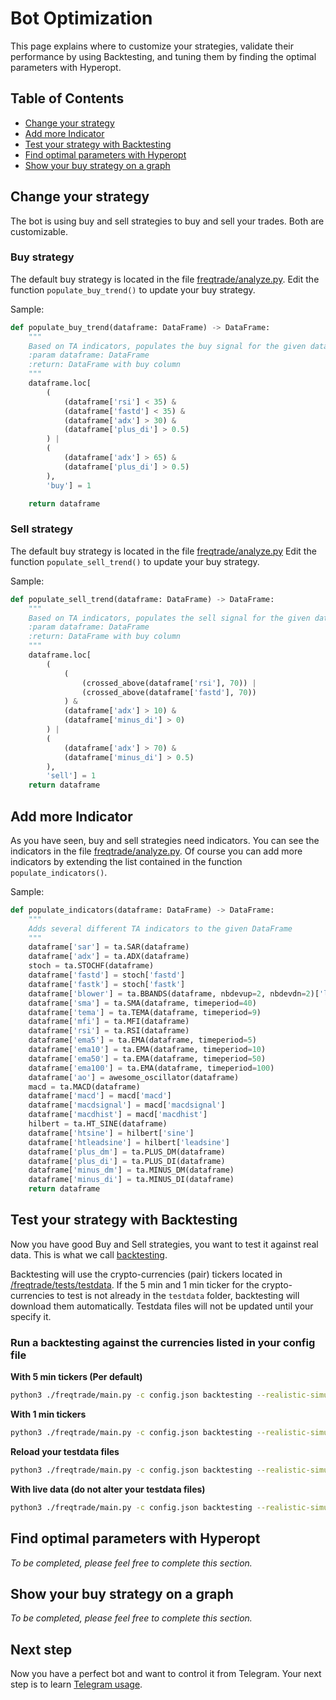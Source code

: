 # Bot Optimization
This page explains where to customize your strategies, validate their 
performance by using Backtesting, and tuning them by finding the optimal
parameters with Hyperopt.

## Table of Contents
- [Change your strategy](#change-your-strategy)
- [Add more Indicator](#add-more-indicator)
- [Test your strategy with Backtesting](#test-your-strategy-with-backtesting)
- [Find optimal parameters with Hyperopt](#find-optimal-parameters-with-hyperopt)
- [Show your buy strategy on a graph](#show-your-buy-strategy-on-a-graph)

## Change your strategy
The bot is using buy and sell strategies to buy and sell your trades. 
Both are customizable.

### Buy strategy
The default buy strategy is located in the file 
[freqtrade/analyze.py](https://github.com/gcarq/freqtrade/blob/develop/freqtrade/analyze.py#L73-L92). 
Edit the function `populate_buy_trend()` to update your buy strategy.

Sample:
```python
def populate_buy_trend(dataframe: DataFrame) -> DataFrame:
    """
    Based on TA indicators, populates the buy signal for the given dataframe
    :param dataframe: DataFrame
    :return: DataFrame with buy column
    """
    dataframe.loc[
        (
            (dataframe['rsi'] < 35) &
            (dataframe['fastd'] < 35) &
            (dataframe['adx'] > 30) &
            (dataframe['plus_di'] > 0.5)
        ) |
        (
            (dataframe['adx'] > 65) &
            (dataframe['plus_di'] > 0.5)
        ),
        'buy'] = 1

    return dataframe
```

### Sell strategy
The default buy strategy is located in the file 
[freqtrade/analyze.py](https://github.com/gcarq/freqtrade/blob/develop/freqtrade/analyze.py#L95-L115)
Edit the function `populate_sell_trend()` to update your buy strategy.

Sample:
```python
def populate_sell_trend(dataframe: DataFrame) -> DataFrame:
    """
    Based on TA indicators, populates the sell signal for the given dataframe
    :param dataframe: DataFrame
    :return: DataFrame with buy column
    """
    dataframe.loc[
        (
            (
                (crossed_above(dataframe['rsi'], 70)) |
                (crossed_above(dataframe['fastd'], 70))
            ) &
            (dataframe['adx'] > 10) &
            (dataframe['minus_di'] > 0)
        ) |
        (
            (dataframe['adx'] > 70) &
            (dataframe['minus_di'] > 0.5)
        ),
        'sell'] = 1
    return dataframe
```

## Add more Indicator
As you have seen, buy and sell strategies need indicators. You can see 
the indicators in the file 
[freqtrade/analyze.py](https://github.com/gcarq/freqtrade/blob/develop/freqtrade/analyze.py#L95-L115).
Of course you can add more indicators by extending the list contained in
the function `populate_indicators()`.

Sample:
```python
def populate_indicators(dataframe: DataFrame) -> DataFrame:
    """
    Adds several different TA indicators to the given DataFrame
    """
    dataframe['sar'] = ta.SAR(dataframe)
    dataframe['adx'] = ta.ADX(dataframe)
    stoch = ta.STOCHF(dataframe)
    dataframe['fastd'] = stoch['fastd']
    dataframe['fastk'] = stoch['fastk']
    dataframe['blower'] = ta.BBANDS(dataframe, nbdevup=2, nbdevdn=2)['lowerband']
    dataframe['sma'] = ta.SMA(dataframe, timeperiod=40)
    dataframe['tema'] = ta.TEMA(dataframe, timeperiod=9)
    dataframe['mfi'] = ta.MFI(dataframe)
    dataframe['rsi'] = ta.RSI(dataframe)
    dataframe['ema5'] = ta.EMA(dataframe, timeperiod=5)
    dataframe['ema10'] = ta.EMA(dataframe, timeperiod=10)
    dataframe['ema50'] = ta.EMA(dataframe, timeperiod=50)
    dataframe['ema100'] = ta.EMA(dataframe, timeperiod=100)
    dataframe['ao'] = awesome_oscillator(dataframe)
    macd = ta.MACD(dataframe)
    dataframe['macd'] = macd['macd']
    dataframe['macdsignal'] = macd['macdsignal']
    dataframe['macdhist'] = macd['macdhist']
    hilbert = ta.HT_SINE(dataframe)
    dataframe['htsine'] = hilbert['sine']
    dataframe['htleadsine'] = hilbert['leadsine']
    dataframe['plus_dm'] = ta.PLUS_DM(dataframe)
    dataframe['plus_di'] = ta.PLUS_DI(dataframe)
    dataframe['minus_dm'] = ta.MINUS_DM(dataframe)
    dataframe['minus_di'] = ta.MINUS_DI(dataframe)
    return dataframe
```

## Test your strategy with Backtesting
Now you have good Buy and Sell strategies, you want to test it against
real data. This is what we call [backtesting](https://en.wikipedia.org/wiki/Backtesting).

Backtesting will use the crypto-currencies (pair) tickers located in 
[/freqtrade/tests/testdata](https://github.com/gcarq/freqtrade/tree/develop/freqtrade/tests/testdata).
If the 5 min and 1 min ticker for the crypto-currencies to test is not 
already in the `testdata` folder, backtesting will download them 
automatically. Testdata files will not be updated until your specify it.

### Run a backtesting against the currencies listed in your config file
**With 5 min tickers (Per default)**
```bash
python3 ./freqtrade/main.py -c config.json backtesting --realistic-simulation
```

**With 1 min tickers**
```bash
python3 ./freqtrade/main.py -c config.json backtesting --realistic-simulation --ticker-interval 1
```

**Reload your testdata files**
```bash
python3 ./freqtrade/main.py -c config.json backtesting --realistic-simulation --refresh-pairs-cached
```

**With live data (do not alter your testdata files)**
```bash
python3 ./freqtrade/main.py -c config.json backtesting --realistic-simulation --live
```

## Find optimal parameters with Hyperopt
*To be completed, please feel free to complete this section.*

## Show your buy strategy on a graph
*To be completed, please feel free to complete this section.*

## Next step
Now you have a perfect bot and want to control it from Telegram. Your
next step is to learn [Telegram usage](https://github.com/gcarq/freqtrade/blob/develop/docs/telegram-usage.md).